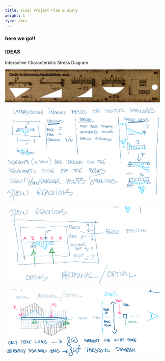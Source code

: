 ```yaml
---
title: Final Project Plan & Diary
weight: 1
type: docs
---
```


### here we go!!
### IDEAS
Interactive Characteristic Stress Diagram

![](images-fd/fp_a00s.png)

![](images-fd/fp_a01s.png)

![](images-fd/fp_a02s.png)

![](images-fd/fp_a03s.png)
